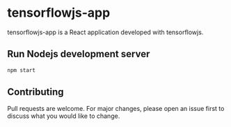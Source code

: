 # tensorflowjs-app

tensorflowjs-app is a React application developed with tensorflowjs.

## Run Nodejs development server


```bash
npm start
```


## Contributing
Pull requests are welcome. For major changes, please open an issue first to discuss what you would like to change.

